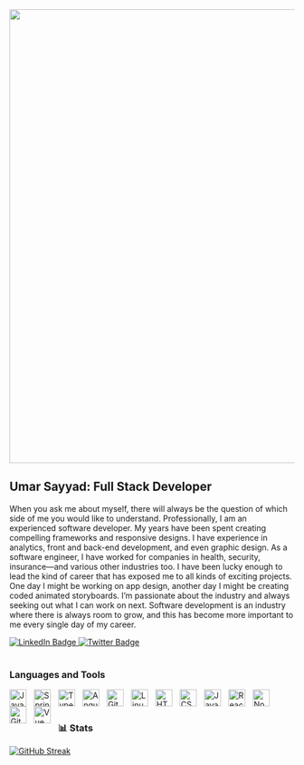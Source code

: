 <div id="header" align="center">

  <img src="https://lh3.googleusercontent.com/pw/AL9nZEXdhYq5skhU__yh1PvKIHPp9CUh9fFXySQvCxY52481bWjK5oB9V_2_TBJRpyDTKCXpIJgLkcwrAedn6MUfodDDaK-UZ8swKvDfAcJQMTBO0JE465LXVvz9VA0vFaWiSkowWQ1Dtve_TLFMoFZ1h4xlVg=w1278-h439-no?authuser=0" width="800"/>
  
</div>

<p >
<h2 >Umar Sayyad: Full Stack Developer</h2>

When you ask me about myself, there will always be the question of which side of me you would like to understand. Professionally, I am an experienced software developer. My years have been spent creating compelling frameworks and responsive designs. I have experience in analytics, front and back-end development, and even graphic design. 
As a software engineer, I have worked for companies in health, security, insurance—and various other industries too. I have been lucky enough to lead the kind of career that has exposed me to all kinds of exciting projects. One day I might be working on app design, another day I might be creating coded animated storyboards.
I’m passionate about the industry and always seeking out what I can work on next. Software development is an industry where there is always room to grow, and this has become more important to me every single day of my career.
</p>
<div id="badges">
  <a href="https://www.linkedin.com/in/umar-sayyad-22702952/">
    <img src="https://img.shields.io/badge/LinkedIn-blue?style=for-the-badge&logo=linkedin&logoColor=white" alt="LinkedIn Badge"/>
  </a>
  <a href="https://twitter.com/umar__sayyad?lang=en">
    <img src="https://img.shields.io/badge/Twitter-blue?style=for-the-badge&logo=twitter&logoColor=white" alt="Twitter Badge"/>
  </a>
</div>

#
<h3>Languages and Tools</h3>

<img align="left" alt="Java" width="30px" style="padding-right:10px;" src="https://cdn.jsdelivr.net/gh/devicons/devicon/icons/java/java-original.svg"/>
<img align="left" alt="Spring" width="30px" style="padding-right:10px;" src="https://cdn.jsdelivr.net/gh/devicons/devicon/icons/spring/spring-original.svg" />
<img align="left" alt="TypeScript" width="30px" style="padding-right:10px;" src="https://cdn.jsdelivr.net/gh/devicons/devicon/icons/typescript/typescript-plain.svg" />
<img align="left" alt="Angular" width="30px" style="padding-right:10px;" src="https://cdn.jsdelivr.net/gh/devicons/devicon/icons/angularjs/angularjs-plain.svg" />
<img align="left" alt="Git" width="30px" style="padding-right:10px;" src="https://cdn.jsdelivr.net/gh/devicons/devicon/icons/git/git-original.svg" />
<img align="left" alt="Linux" width="30px" style="padding-right:10px;" src="https://cdn.jsdelivr.net/gh/devicons/devicon/icons/linux/linux-original.svg" />
<img align="left" alt="HTML" width="30px" style="padding-right:10px;" src="https://cdn.jsdelivr.net/gh/devicons/devicon/icons/html5/html5-plain.svg" />
<img align="left" alt="CSS" width="30px" style="padding-right:10px;" src="https://cdn.jsdelivr.net/gh/devicons/devicon/icons/css3/css3-plain.svg" />
<img align="left" alt="JavaScript" width="30px" style="padding-right:10px;" src="https://cdn.jsdelivr.net/gh/devicons/devicon/icons/javascript/javascript-plain.svg" />
<img align="left" alt="React" width="30px" style="padding-right:10px;" src="https://cdn.jsdelivr.net/gh/devicons/devicon/icons/react/react-original.svg" />
<img align="left" alt="NodeJS" width="30px" style="padding-right:10px;" src="https://cdn.jsdelivr.net/gh/devicons/devicon/icons/nodejs/nodejs-original.svg" />
<img align="left" alt="GitHub" width="30px" style="padding-right:10px;" src="https://cdn.jsdelivr.net/gh/devicons/devicon/icons/github/github-original.svg" />
<img align="left" alt="Vue" width="30px" style="padding-right:10px;" src="https://cdn.jsdelivr.net/gh/devicons/devicon/icons/vuejs/vuejs-original.svg" />
<br />

#

### 📊 Stats

[![GitHub Streak](https://streak-stats.demolab.com/?user=umarsayyad&theme=dark)](https://git.io/streak-stats)

<!-- ![GitHub Streak](https://streak-stats.demolab.com?user=umarsayyad&theme=gruvbox&border_radius=4.5) -->


<!--
**umarsayyad/umarsayyad** is a ✨ _special_ ✨ repository because its `README.md` (this file) appears on your GitHub profile.

Here are some ideas to get you started:

- 🔭 I’m currently working on ...
- 🌱 I’m currently learning ...
- 👯 I’m looking to collaborate on ...
- 🤔 I’m looking for help with ...
- 💬 Ask me about ...
- 📫 How to reach me: ...
- 😄 Pronouns: ...
- ⚡ Fun fact: ...
-->
